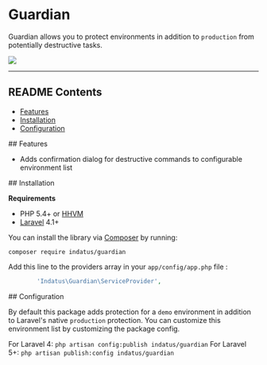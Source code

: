 # Guardian

Guardian allows you to protect environments in addition to `production` from potentially destructive tasks. 

<img src="https://s3.amazonaws.com/uploads.hipchat.com/64994/600576/uStJyocBGHUKxPf/Screen%20Shot%202015-02-09%20at%207.41.32%20AM.png"/>

---

## README Contents

* [Features](#features)
* [Installation](#installation)
* [Configuration](#configuration)

<a name="features" />
## Features

 * Adds confirmation dialog for destructive commands to configurable environment list
 
<a name="installation" />
## Installation

**Requirements**

 * PHP 5.4+ or [HHVM](http://hhvm.com/)
 * [Laravel](http://laravel.com) 4.1+

You can install the library via [Composer](http://getcomposer.org) by running:

````
composer require indatus/guardian
````

Add this line to the providers array in your `app/config/app.php` file :

```php
        'Indatus\Guardian\ServiceProvider',
```
 
<a name="configuration" />
## Configuration

By default this package adds protection for a `demo` environment in addition to Laravel's native `production` protection.  You can customize this environment list by customizing the package config.
 
 For Laravel 4: `php artisan config:publish indatus/guardian`
 For Laravel 5+: `php artisan publish:config indatus/guardian`